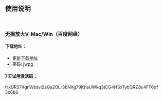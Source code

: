 
## 使用说明
<!-- <right>20220112</right> -->
<br>

### 无损放大V-Mac/Win（百度网盘）

#### 下载地址：
- [更新下载地址](https://pan.baidu.com/s/11hfZ0WtqiJHZDI8lQc3rhg)
- 密码: jwpg

#### 7天试用激活码：
<g>frxUR37XgnWbsvl2zGa2OLr3bNXg79KhaUWkq3tCG4HSxTybQRZ8u4FF6df3c6b6


<head>
    <link rel="stylesheet" type="text/css" href="style.css">
</head>